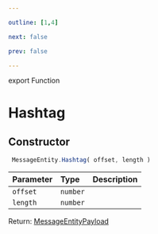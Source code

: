 ```yaml
---

outline: [1,4]

next: false

prev: false

---
```


export Function
# Hashtag

## Constructor
```ts
 MessageEntity.Hashtag( offset, length )
 ```
| Parameter | Type | Description |
| :--- | :--- | :--- |
| `offset` | `number` | |
| `length` | `number` | |

Return: [MessageEntityPayload](../../../interfaces/MessageEntityPayload.md)
